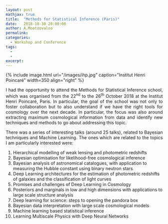 ```yaml
---
layout: post
mathjax: true
title:  "Methods for Statistical Inference (Paris)"
date:   2018-10-30 20:00:00
author: A.Mootoovaloo
permalink:
categories:
  - Workshop and Conference 
tags:
  - 
  -
excerpt:
---
```


{% include image.html url="/images/ihp.jpg" caption="Institut Henri Poincaré" width=350 align="right" %}

<p align="justify">I had the opportunity to attend the Methods for Statistical Inference school, which was organised from the 22<sup>nd</sup> to the 26<sup>th</sup> October 2018 at the Institut Henri Poincaré, Paris. In particular, the goal of the school was not only to foster collaboration but to also understand if we have the right tools for cosmology over the next decade. In particular, the focus was also around extracting maximum cosmological information from data and identify new techniques and methods to go about addressing this topic.</p> 


<p align="justify">There was a series of interesting talks (around 25 talks), related to Bayesian techniques and Machine Learning. The ones which are related to the topics I am particularly interested were:</p>

<ol type="1">

<li>
Hierarchical modelling of weak lensing and photometric redshifts
</li>

<li>
Bayesian optimisation for likelihood-free cosmological inference
</li>

<li>
Bayesian analysis of astronomical catalogues, with application to measuring the Hubble constant using binary neutron stars
</li>

<li>
Deep Learning architectures for the estimation of photometric redshifts of galaxies and the classification of light curves
</li>

<li>
Promises and challenges of Deep Learning in Cosmology
</li>

<li>
Posteriors and marginals in low and high dimensions with applications to large scale structure analysis
</li>

<li>
Deep learning for science: steps to opening the pandora box
</li>

<li>
Bayesian data interpretation with large scale cosmological models
</li>

<li>
Machine learning based statistical inference
</li>

<li>
Learning Multiscale Physics with Deep Neural Networks
</li>

</ol>